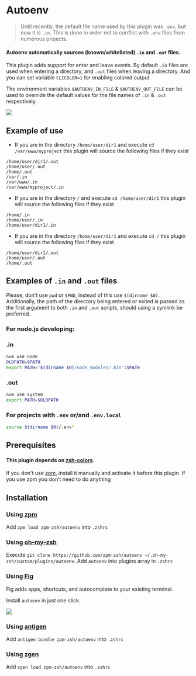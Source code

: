 # Autoenv

> Until recently, the default file name used by this plugin was `.env`, but now it is `.in`. This is done in order not to conflict with `.env` files from numerous projects.

#### Autoenv automatically sources (known/whitelisted) `.in` and `.out` files.

This plugin adds support for enter and leave events. By default `.in` files are used when entering a directory, and `.out` files when leaving a directory. And you can set variable `CLICOLOR=1` for enabling colored output.

The environment variables `$AUTOENV_IN_FILE` & `$AUTOENV_OUT_FILE` can be used
to override the default values for the file names of `.in` & `.out` respectively.

![](term.png)

## Example of use

- If you are in the directory `/home/user/dir1` and execute `cd /var/www/myproject` this plugin will source the following files if they exist

```
/home/user/dir1/.out
/home/user/.out
/home/.out
/var/.in
/var/www/.in
/var/www/myproject/.in
```

- If you are in the directory `/` and execute `cd /home/user/dir1` this plugin will source the following files if they exist

```
/home/.in
/home/user/.in
/home/user/dir1/.in
```

- If you are in the directory `/home/user/dir1` and execute `cd /` this plugin will source the following files if they exist

```
/home/user/dir1/.out
/home/user/.out
/home/.out
```

## Examples of `.in` and `.out` files

Please, don't use `pwd` or `$PWD`, instead of this use `$(dirname $0)`. Additionally, the path of the directory being entered or exited is passed as the first argument to both `.in` and `.out` scripts, should using a symlink be preferred.

### For node.js developing:

### .in

```sh
nvm use node
OLDPATH=$PATH
export PATH="$(dirname $0)/node_modules/.bin":$PATH
```

### .out

```sh
nvm use system
export PATH=$OLDPATH
```

### For projects with `.env` or/and `.env.local`

```sh
source $(dirname $0)/.env*
```

## Prerequisites

#### This plugin depends on [zsh-colors](https://github.com/zpm-zsh/colors).

If you don't use [zpm](https://github.com/zpm-zsh/zpm), install it manually and activate it before this plugin. 
If you use zpm you don’t need to do anything


## Installation

### Using [zpm](https://github.com/zpm-zsh/zpm)

Add `zpm load zpm-zsh/autoenv` into `.zshrc`

### Using [oh-my-zsh](https://github.com/robbyrussell/oh-my-zsh)

Execute `git clone https://github.com/zpm-zsh/autoenv ~/.oh-my-zsh/custom/plugins/autoenv`. Add `autoenv` into plugins array in `.zshrc`

### Using [Fig](https://fig.io)

Fig adds apps, shortcuts, and autocomplete to your existing terminal.

Install `autoenv` in just one click.

<a href="https://fig.io/plugins/other/autoenv_zpm-zsh" target="_blank"><img src="https://fig.io/badges/install-with-fig.svg" /></a>

### Using [antigen](https://github.com/zsh-users/antigen)

Add `antigen bundle zpm-zsh/autoenv` into `.zshrc`

### Using [zgen](https://github.com/tarjoilija/zgen)

Add `zgen load zpm-zsh/autoenv` into `.zshrc`
